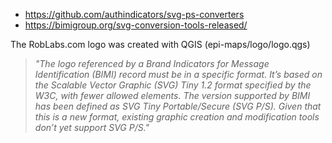 
* https://github.com/authindicators/svg-ps-converters
* https://bimigroup.org/svg-conversion-tools-released/

The RobLabs.com logo was created with QGIS (epi-maps/logo/logo.qgs)

> *"The logo referenced by a Brand Indicators for Message Identification (BIMI) record must be in a specific format. It’s based on the Scalable Vector Graphic (SVG) Tiny 1.2 format specified by the W3C, with fewer allowed elements. The version supported by BIMI has been defined as SVG Tiny Portable/Secure (SVG P/S). Given that this is a new format, existing graphic creation and modification tools don’t yet support SVG P/S."*
